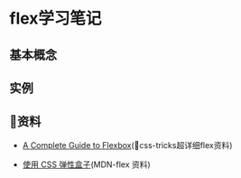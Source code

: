 # flex学习笔记

## 基本概念

## 实例

## 资料

- [A Complete Guide to Flexbox][1](css-tricks超详细flex资料)
- [使用 CSS 弹性盒子][2](MDN-flex 资料)


  [1]: https://css-tricks.com/snippets/css/a-guide-to-flexbox/]
  [2]: https://developer.mozilla.org/zh-CN/docs/Web/CSS/CSS_Flexible_Box_Layout/Using_CSS_flexible_boxes
